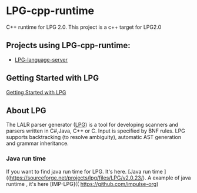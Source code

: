 # LPG-cpp-runtime
C++ runtime for LPG 2.0. This project is a c++ target for LPG2.0

## Projects using LPG-cpp-runtime:
* [LPG-language-server](https://github.com/kuafuwang/LPG-language-server)

## Getting Started with LPG

[Getting Started with LPG]( https://github.com/kuafuwang/LPG2/tree/main/lpg-generator-templates-2.1.00/docs )



## About LPG
The LALR parser generator ([LPG]( https://github.com/kuafuwang/LPG2 )) is a tool for developing scanners and parsers written in C#,Java, C++ or C. Input is specified by BNF rules. LPG supports backtracking (to resolve ambiguity), automatic AST generation and grammar inheritance.


### Java run time
 If you want to find java run time for LPG. It's here. [Java run time ]((https://sourceforge.net/projects/lpg/files/LPG/v2.0.23/).
 A example of java runtime , it's here  [IMP-LPG](( https://github.com/impulse-org)

